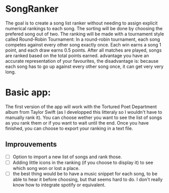 # SongRanker

The goal is to create a song list ranker without needing to assign explicit numerical rankings to each song. The sorting will be done by choosing the prefered song out of two.
The ranking will be made with a tournament style called Round-Robin Tournament:
In a round-robin tournament, each song competes against every other song exactly once. Each win earns a song 1 point, and each draw earns 0.5 points. After all matches are played, songs are ranked based on the total points earned.
advantage you have an accurate representation of your favourites, the disadvantage is: because each song has to go up against every other song once, it can get very very long.

# Basic app:
The first version of the app will work with the Tortured Poet Department album from Taylor Swift (as I developped this litteraly so I wouldn't have to manually rank it). 
You can choose wether you want to see the list of songs as you rank them or if you want to wait until the end.
Once you have finished, you can choose to export your ranking in a text file.


## Improuvements
- [ ] Option to import a new list of songs and rank those.
- [ ] Adding little icons in the ranking (if you choose to display it) to see which song won or lost a place.
- [ ] the best thing would be to have a music snippet for each song, to be able to hear it before choosing, but that seems hard to do. I don't really know how to integrate spotify or equivalent.
